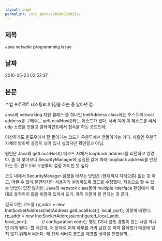 ```yaml
---
layout: page
permalink: /old_posts/201005230252/
---
```


## 제목
Java netwokr programming issue

## 날짜
2010-05-23 02:52:37

## 본문
수업 프로젝트 테스팅&디버깅을 하는 중 알아낸 점.

Java의 networking 지원 클래스 중 하나인 InetAddress class에는 호스트의 local address를 구해주는 getLocalHost()라는 메소드가 있다. 서버 쪽에 이 메소드를 써서 udp 소켓을 만들고 클라이언트에서 접속을 하는 코드인데,

이상하게도 윈도우에서 잘 돌아가는 코드가 우분투에서 안돌아가는 거다. 처음엔 우분투 자체의 방화벽 설정이 되어 있나 싶었지만 확인결과 아님.

원인은 Java의 getLocalHost() 메소드 자체가 loopback address를 리턴하고 있었다. 좀 더 찾아보니 SecurityManager에 설정된 값에 따라 loopback address를 반환하는 듯. 윈도우와 우분투의 설정 차이인 듯 싶다.

코드 내에서 SecurityManager 설정을 바꾸는 방법은 (현재까지 지식으론) 없는 듯 하고, 어쩔 수 없이 불편하지만 사용자가 설정하도록 코드를 수정했다. 자동으로 할 수 있는 방법이 없진 않지만, Java의 network class들이 multiple interface 환경에서 제대로 동작하지 않을 위험이 있어서 포기. 아직 지원이 잘 안되는 것 같다.

결국 이런 코드를
rp_addr = new InetSocketAddress(InetAddress.getLocalHost(), local_port);
이렇게 바꿨다.
rp_addr = new InetSocketAddress(configured_local_addr, local_port);            // configuration code는 별도
CS나 플밍 경험이 있는 사람 아니면 이게 뭥미...할 얘긴데, 저 문제로 어제 하루를 거의 날린 듯 하여 울적했기 때문에 잊지 않기 위해서 써둔다.
왜 진작 서버쪽 코드를 체크할 생각을 안했을까...